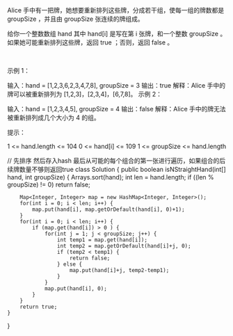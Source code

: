 Alice 手中有一把牌，她想要重新排列这些牌，分成若干组，使每一组的牌数都是 groupSize ，并且由 groupSize 张连续的牌组成。

给你一个整数数组 hand 其中 hand[i] 是写在第 i 张牌，和一个整数 groupSize 。如果她可能重新排列这些牌，返回 true ；否则，返回 false 。

 

示例 1：

输入：hand = [1,2,3,6,2,3,4,7,8], groupSize = 3
输出：true
解释：Alice 手中的牌可以被重新排列为 [1,2,3]，[2,3,4]，[6,7,8]。
示例 2：

输入：hand = [1,2,3,4,5], groupSize = 4
输出：false
解释：Alice 手中的牌无法被重新排列成几个大小为 4 的组。
 

提示：

1 <= hand.length <= 104
0 <= hand[i] <= 109
1 <= groupSize <= hand.length




// 先排序 然后存入hash  最后从可能的每个组合的第一张进行遍历，如果组合的后续牌数量不够则返回true
class Solution {
    public boolean isNStraightHand(int[] hand, int groupSize) {
        Arrays.sort(hand);
        int len = hand.length;
        if ((len % groupSize) != 0) return false;

        Map<Integer, Integer> map = new HashMap<Integer, Integer>();
        for(int i = 0; i < len; i++) {
            map.put(hand[i], map.getOrDefault(hand[i], 0)+1);
        }
        for(int i = 0; i < len; i++) {
            if (map.get(hand[i]) > 0 ) {
                for(int j = 1; j < groupSize; j++) {
                    int temp1 = map.get(hand[i]);
                    int temp2 = map.getOrDefault(hand[i]+j, 0);
                    if (temp2 < temp1) {
                        return false;
                    } else {
                        map.put(hand[i]+j, temp2-temp1);
                    }
                }
                map.put(hand[i], 0);
            }
        }
        return true;
    }
}